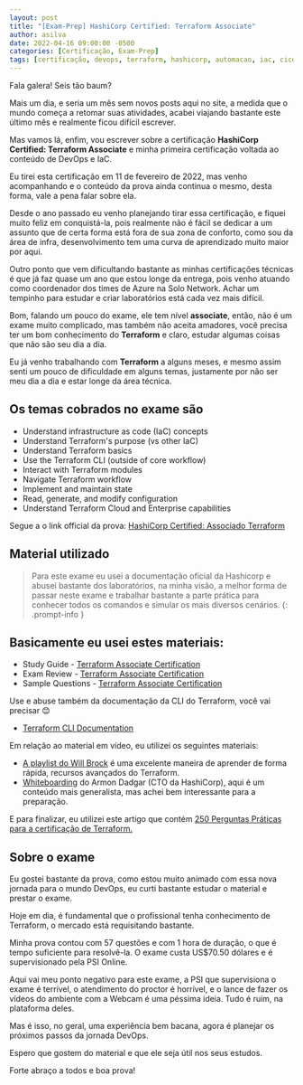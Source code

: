 ```yaml
---
layout: post
title: "[Exam-Prep] HashiCorp Certified: Terraform Associate"
author: asilva
date: 2022-04-16 09:00:00 -0500
categories: [Certificação, Exam-Prep]
tags: [certificação, devops, terraform, hashicorp, automacao, iac, cicd]
---
```


Fala galera! Seis tão baum?

Mais um dia, e seria um mês sem novos posts aqui no site, a medida que o mundo começa a retomar suas atividades, acabei viajando bastante este último mês e realmente ficou difícil escrever.

Mas vamos lá, enfim, vou escrever sobre a certificação **HashiCorp Certified: Terraform Associate** e minha primeira certificação voltada ao conteúdo de DevOps e IaC.

Eu tirei esta certificação em 11 de fevereiro de 2022, mas venho acompanhando e o conteúdo da prova ainda continua o mesmo, desta forma, vale a pena falar sobre ela.

Desde o ano passado eu venho planejando tirar essa certificação, e fiquei muito feliz em conquistá-la, pois realmente não é fácil se dedicar a um assunto que de certa forma está fora de sua zona de conforto, como sou da área de infra, desenvolvimento tem uma curva de aprendizado muito maior por aqui.

Outro ponto que vem dificultando bastante as minhas certificações técnicas é que já faz quase um ano que estou longe da entrega, pois venho atuando como coordenador dos times de Azure na Solo Network. Achar um tempinho para estudar e criar laboratórios está cada vez mais difícil.

Bom, falando um pouco do exame, ele tem nível **associate**, então, não é um exame muito complicado, mas também não aceita amadores, você precisa ter um bom conhecimento do **Terraform** e claro, estudar algumas coisas que não são seu dia a dia.

Eu já venho trabalhando com **Terraform** a alguns meses, e mesmo assim senti um pouco de dificuldade em alguns temas, justamente por não ser meu dia a dia e estar longe da área técnica.

## **Os temas cobrados no exame são**

* Understand infrastructure as code (IaC) concepts
* Understand Terraform's purpose (vs other IaC)
* Understand Terraform basics
* Use the Terraform CLI (outside of core workflow)
* Interact with Terraform modules
* Navigate Terraform workflow
* Implement and maintain state
* Read, generate, and modify configuration
* Understand Terraform Cloud and Enterprise capabilities

Segue a o link official da prova: <a href="https://www.hashicorp.com/certification/terraform-associate" target="_blank"> HashiCorp Certified: Associado Terraform</a>

## **Material utilizado**

> Para este exame eu usei a documentação oficial da Hashicorp e abusei bastante dos laboratórios, na minha visão, a melhor forma de passar neste exame e trabalhar bastante a parte prática para conhecer todos os comandos e simular os mais diversos cenários.
{: .prompt-info }

## **Basicamente eu usei estes materiais:**

* Study Guide - <a href="https://learn.hashicorp.com/tutorials/terraform/associate-study" target="_blank"> Terraform Associate Certification</a>
* Exam Review - <a href="https://learn.hashicorp.com/tutorials/terraform/associate-review" target="_blank"> Terraform Associate Certification</a>
* Sample Questions - <a href="https://learn.hashicorp.com/tutorials/terraform/associate-questions" target="_blank"> Terraform Associate Certification</a>

Use e abuse também da documentação da CLI do Terraform, você vai precisar 😊

* <a href="https://www.terraform.io/cli" target="_blank">Terraform CLI Documentation</a>

Em relação ao material em vídeo, eu utilizei os seguintes materiais:

* <a href="https://www.youtube.com/playlist?list=PL8HowI-L-3_9bkocmR3JahQ4Y-Pbqs2Nt" target="_blank">A playlist do Will Brock</a> é uma excelente maneira de aprender de forma rápida, recursos avançados do Terraform.
* <a href="https://www.youtube.com/playlist?list=PL81sUbsFNc5bT9C9ZZxg4biWcwzkPGEfk" target="_blank">Whiteboarding</a> do Armon Dadgar (CTO da HashiCorp), aqui é um conteúdo mais generalista, mas achei bem interessante para a preparação.

E para finalizar, eu utilizei este artigo que contém <a href="https://medium.com/bb-tutorials-and-thoughts/250-practice-questions-for-terraform-associate-certification-7a3ccebe6a1a" target="_blank">250 Perguntas Práticas para a certificação de Terraform.</a>

## **Sobre o exame**

Eu gostei bastante da prova, como estou muito animado com essa nova jornada para o mundo DevOps, eu curti bastante estudar o material e prestar o exame.

Hoje em dia, é fundamental que o profissional tenha conhecimento de Terraform, o mercado está requisitando bastante.

Minha prova contou com 57 questões e com 1 hora de duração, o que é tempo suficiente para resolvê-la. O exame custa US$70.50 dólares e é supervisionado pela PSI Online.

Aqui vai meu ponto negativo para este exame, a PSI que supervisiona o exame é terrível, o atendimento do proctor é horrível, e o lance de fazer os vídeos do ambiente com a Webcam é uma péssima ideia. Tudo é ruim, na plataforma deles.

Mas é isso, no geral, uma experiência bem bacana, agora é planejar os próximos passos da jornada DevOps.

Espero que gostem do material e que ele seja útil nos seus estudos.

Forte abraço a todos e boa prova!


